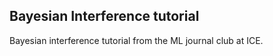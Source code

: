 ## Bayesian Interference tutorial  

Bayesian interference tutorial from the ML journal club at ICE.
